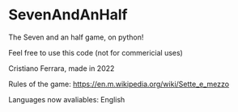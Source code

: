 # SevenAndAnHalf
The Seven and an half game, on python!

Feel free to use this code (not for commericial uses)

Cristiano Ferrara, made in 2022

Rules of the game: https://en.m.wikipedia.org/wiki/Sette_e_mezzo

Languages now avaliables: English 
